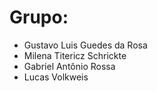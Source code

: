 # Grupo:

- Gustavo Luis Guedes da Rosa
- Milena Titericz Schrickte
- Gabriel Antônio Rossa
- Lucas Volkweis